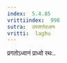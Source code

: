 ```yaml
---
index:  5.4.85
vrittiindex:  998
sutra:  उपसर्गादध्वनः
vritti:  laghu 
---
```


प्रगतोऽध्वानं प्राध्वो रथः..

